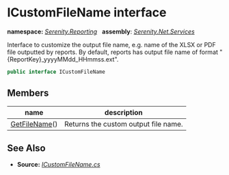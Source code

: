 # ICustomFileName interface
**namespace:** *[Serenity.Reporting](../README.md#serenity.reporting-namespace)*   **assembly**: *[Serenity.Net.Services](../README.md)*

Interface to customize the output file name, e.g. name of the XLSX or PDF file outputted by reports. By default, reports has output file name of format "{ReportKey}_yyyyMMdd_HHmmss.ext".

```csharp
public interface ICustomFileName
```

## Members

| name | description |
| --- | --- |
| [GetFileName](ICustomFileName/GetFileName.md)() | Returns the custom output file name. |

## See Also

* **Source:** *[ICustomFileName.cs](https://github.com/serenity-is/Serenity/blob/master/src/Serenity.Net.Services/Reporting/ICustomFileName.cs)*